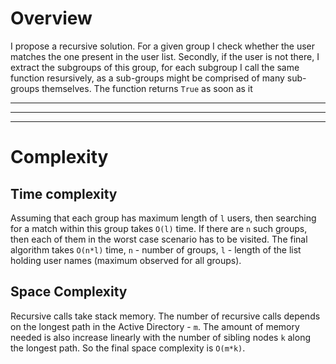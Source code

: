 # Overview
I propose a recursive solution. For a given group I check whether the user matches the one present in the user list. Secondly, if the user is not there, I extract the subgroups of this group, for each subgroup I call the same function resursively, as a sub-groups might be comprised of many sub-groups themselves. The function returns `True` as soon as it


---
---
---

# Complexity
## Time complexity
Assuming that each group has maximum length of `l` users, then searching for a match within this group takes `O(l)` time. If there are `n` such groups, then each of them in the worst case scenario has to be visited. The final algorithm takes `O(n*l)` time, `n` - number of groups, `l` - length of the list holding user names (maximum observed for all groups).

## Space Complexity
Recursive calls take stack memory. The number of recursive calls depends on the longest path in the Active Directory - `m`. The amount of memory needed is also increase linearly with the number of sibling nodes `k` along the longest path. So the final space complexity is `O(m*k)`. 